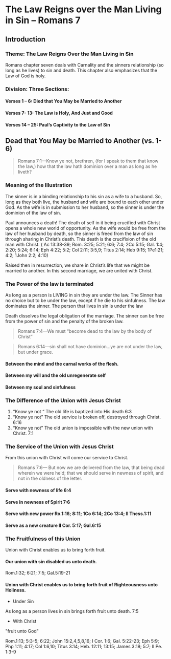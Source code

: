 # The Law Reigns over the Man Living in Sin – Romans 7

## Introduction

### Theme: The Law Reigns Over the Man Living in Sin

Romans chapter seven deals with Carnality and the sinners relationship (so long as he lives) to sin and death. This chapter also emphasizes that the Law of God is holy.

### Division: Three Sections:

#### Verses 1 – 6: Died that You May be Married to Another

#### Verses 7- 13: The Law is Holy, And Just and Good

#### Verses 14 – 25: Paul’s Captivity to the Law of Sin 

## Dead that You May be Married to Another (vs. 1-6)

> Romans 7:1—Know ye not, brethren, (for I speak to them that know the law,) how that the law hath dominion over a man as long as he liveth?

### Meaning of the Illustration

The sinner is in a binding relationship to his sin as a wife to a husband. So, long as they both live, the husband and wife are bound to each other under God. As the wife is in submission to her husband, so the sinner is under the dominion of the law of sin.

Paul announces a death! The death of self in it being crucified with Christ opens a whole new world of opportunity. As the wife would be free from the law of her husband by death, so the sinner is freed from the law of sin through sharing in Christ’s death. This death is the crucifixion of the old man with Christ. ( Ac 13:38-39; Rom. 3:25; 5:21; 6:6; 7:4; 2Co 5:15; Gal. 1:4; 2:20; 5:24; 6:14; Eph 4:22; 5:2; Col 2:11; 3:5,9; Titus 2:14; Heb 9:15; 1Pe1:21; 4:2; 1John 2:2; 4:10)

Raised then in resurrection, we share in Christ’s life that we might be married to another. In this second marriage, we are united with Christ.

### The Power of the law is terminated

As long as a person is LIVING in sin they are under the law. The Sinner has no choice but to be under the law, except if he die to his sinfulness. The law dominates the sinner. The person that lives in sin is under the law

Death dissolves the legal obligation of the marriage. The sinner can be free from the power of sin and the penalty of the broken law.

> Romans 7:4—We must “become dead to the law by the body of Christ” 

<!-- -->

> Romans 6:14—sin shall not have dominion…ye are not under the law, but under grace.

#### Between the mind and the carnal works of the flesh.
#### Between my will and the old unregenerate self
#### Between my soul and sinfulness
### The Difference of the Union with Jesus Christ

1. “Know ye not “ The old life is baptized into His death 6:3
2. “Know ye not” The old service is broken off, destroyed through Christ. 6:16
3.  “Know ye not” The old union is impossible with the new union with Christ.  7:1

### The Service of the Union with Jesus Christ

From this union with Christ will come our service to Christ. 

> Romans 7:6&mdash; But now we are delivered from the law, that being dead wherein we were held; that we should serve in newness of spirit, and not in the oldness of the letter. 

#### Serve with newness of life	6:4
#### Serve in newness of Spirit	7:6
#### Serve with new power          Ro.1:16; 8:11; 1Co 6:14; 2Co 13:4; II Thess.1:11
#### Serve as a new creature     II Cor. 5:17; Gal.6:15

### The Fruitfulness of this Union

Union with Christ enables us to bring forth fruit.
 
#### Our union with sin disabled us unto death.

Rom.1:32; 6:21; 7:5; Gal.5:19-21

#### Union with Christ enables us to bring forth fruit of Righteousness unto Holiness.

- Under Sin

As long as a person lives in sin brings forth fruit unto death. 7:5

- With Christ

"fruit unto God"

Rom.1:13; 5:3-5; 6:22; John 15:2,4,5,8,16; I Cor. 1:6; Gal. 5:22-23; Eph 5:9; Php 1:11; 4:17; Col 1:6,10; Titus 3:14; Heb. 12:11; 13:15; James 3:18; 5:7; II Pe. 1:3-9